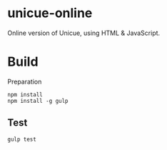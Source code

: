 # unicue-online
Online version of Unicue, using HTML &amp; JavaScript.

# Build
Preparation

    npm install
    npm install -g gulp

## Test

    gulp test
